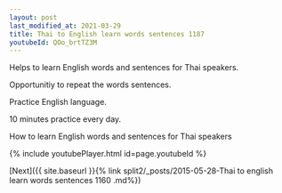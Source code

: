 ```yaml
---
layout: post
last_modified_at: 2021-03-29
title: Thai to English learn words sentences 1187 
youtubeId: QOo_brtTZ3M
---
```

 
 
Helps to learn English words and sentences for Thai speakers.

Opportunitiy to repeat the words sentences. 

Practice English language. 
 
10 minutes practice every day. 
 
How to learn English words and sentences for Thai speakers 
 
{% include youtubePlayer.html id=page.youtubeId %}
 
 
[Next]({{ site.baseurl }}{% link  split2/_posts/2015-05-28-Thai to english learn words sentences 1160 .md%})
 
